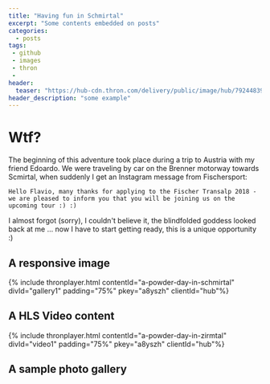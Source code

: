 ```yaml
---
title: "Having fun in Schmirtal"
excerpt: "Some contents embedded on posts"
categories:
  - posts
tags: 
 - github 
 - images
 - thron
 - 
header: 
  teaser: "https://hub-cdn.thron.com/delivery/public/image/hub/79244839-3d56-4703-b955-b18a06046ca2/a8yszh/std/0x0/header.jpg"
header_description: "some example"
---
```

# Wtf?

The beginning of this adventure took place during a trip to Austria with my friend Edoardo. We were traveling by car on the Brenner motorway towards Scmirtal, when suddenly I get an Instagram message from Fischersport:
~~~ 
Hello Flavio, many thanks for applying to the Fischer Transalp 2018 - we are pleased to inform you that you will be joining us on the upcoming tour :) :)
~~~ 
I almost forgot (sorry), I couldn't believe it, the blindfolded goddess looked back at me ... now I have to start getting ready, this is a unique opportunity :)


## A responsive image

{% include thronplayer.html contentId="a-powder-day-in-schmirtal" divId="gallery1" padding="75%" pkey="a8yszh" clientId="hub"%}

## A HLS Video content

{% include thronplayer.html contentId="a-powder-day-in-zirmtal" divId="video1" padding="75%" pkey="a8yszh" clientId="hub"%}

## A sample photo gallery 


